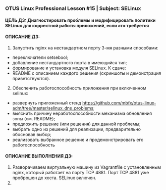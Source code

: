 ### OTUS Linux Professional Lesson #15 | Subject: SELinux
#### ЦЕЛЬ ДЗ: Диагностировать проблемы и модифицировать политики SELinux для корректной работы приложений, если это требуется
#### ОПИСАНИЕ ДЗ:
1. Запустить nginx на нестандартном порту 3-мя разными способами:
- переключатели setsebool;
- добавление нестандартного порта в имеющийся тип;
- формирование и установка модуля SELinux.
К сдаче:
- README с описанием каждого решения (скриншоты и демонстрация приветствуются). 

2. Обеспечить работоспособность приложения при включенном selinux:
- развернуть приложенный стенд https://github.com/mbfx/otus-linux-adm/tree/master/selinux_dns_problems; 
- выяснить причину неработоспособности механизма обновления зоны (см. README);
- предложить решение (или решения) для данной проблемы;
- выбрать одно из решений для реализации, предварительно обосновав выбор;
- реализовать выбранное решение и продемонстрировать его работоспособность

#### ОПИСАНИЕ ВЫПОЛНЕНИЯ ДЗ:
1. Разворачиваем виртуальную машину из Vagrantfile с установленным nginx, который работает на порту TCP 4881. Порт TCP 4881 уже проброшен до хоста. SELinux включен.
2. 
